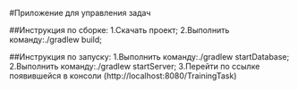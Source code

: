 #Приложение для управления задач


##Инструкция по сборке:
    1.Скачать проект;
    2.Выполнить команду:./gradlew build;
   
##Инструкция по запуску:
    1.Выполнить команду:./gradlew startDatabase;
    2.Выполнить команду:./gradlew startServer;
    3.Перейти по ссылке появившейся в консоли (http://localhost:8080/TrainingTask)
